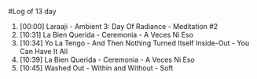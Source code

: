 #Log of 13 day

1. [00:00] Laraaji - Ambient 3: Day Of Radiance - Meditation #2
1. [10:31] La Bien Querida - Ceremonia - A Veces Ni Eso
1. [10:34] Yo La Tengo - And Then Nothing Turned Itself Inside-Out - You Can Have It All
1. [10:39] La Bien Querida - Ceremonia - A Veces Ni Eso
1. [10:45] Washed Out - Within and Without - Soft
